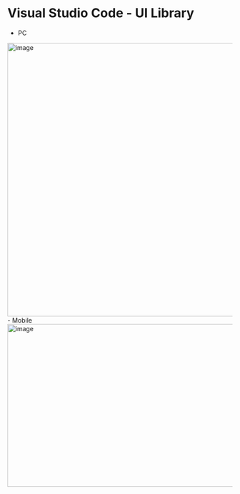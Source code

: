 # Visual Studio Code - UI Library
- PC
<img width="874" height="613" alt="image" src="https://github.com/user-attachments/assets/c174149e-3db9-469a-a896-6c032ca75585" />
- Mobile
<img width="720" height="365" alt="image" src="https://github.com/user-attachments/assets/99c8a051-5867-42d4-857d-1f62d9697b96" />
